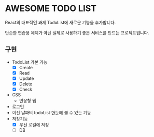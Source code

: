 # AWESOME TODO LIST

React의 대표적인 과제 TodoList에 새로운 기능을 추가합니다.

단순한 연습용 예제가 아닌 실제로 사용하기 좋은 서비스를 만드는 프로젝트입니다.

## 구현
- TodoList 기본 기능
	- [x] Create
	- [x] Read
	- [x] Update
	- [x] Delete
	- [x] Check
- CSS
	- 반응형 웹
- 로그인
- 이전 날짜의 todoList 한눈에 볼 수 있는 기능
- 저장기능
	- [x] 우선 로컬에 저장
	- [ ] DB
